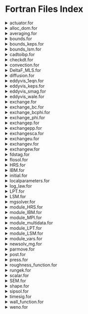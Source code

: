 # Fortran Files Index

<details>

<summary>actuator.for</summary>

nn_**Purpose:**_ Computational method to represent an array of turbines for a lower cost.

_**Difficulty:**_ Hard | _**The user change likelihood:**_ Unlikely

_**Subroutines:**_

* act\_line\_vatt\_geom
* act\_line\_vatt
* act\_line\_geom
* actuatorline\_initial
* actuatorline
* actuatorline\_FEM

</details>

<details>

<summary>alloc_dom.for</summary>

_**Purpose:**_ Create the computational domain based on infodom.cin and mdmap.cin.

_**Difficulty:**_ Medium | _**The user change likelihood:**_ Very Unlikely

_**Subroutines:**_

* alloc\_dom
* read\_mdmap
* read\_infodom
* datainfo

</details>

<details>

<summary>averaging.for</summary>

_**Purpose:**_ Average all the flow field variables.

_**Difficulty:**_ Easy | _**The user change likelihood:**_ Unlikely

_**Subroutines:**_

* update\_mean
* add\_noise

</details>

<details>

<summary>bounds.for</summary>

_**Purpose:**_ Specific boundary conditions are applied to the flow field.

_**Difficulty:**_ Easy | _**The user change likelihood:**_ Very Likely

_**Subroutines:**_

* boundu
* boundv
* boundw
* boundcoeff

</details>

<details>

<summary>bounds_keps.for</summary>

_**Purpose:**_ Specify boundary conditions for RANS simulations.

_**Difficulty:**_ Easy | _**The user change likelihood:**_ Unlikely

_**Subroutines:**_

* boundksgs
* boundeps

</details>

<details>

<summary>bounds_lsm.for</summary>

_**Purpose:**_ Specify the boundary conditions for LSM simulations.

_**Difficulty:**_ Medium | _**The user change likelihood:**_ Likely

_**Subroutines:**_

* bound\_lsm

</details>

<details>

<summary>cadtoibp.for</summary>

_**Purpose:**_ Transform GMsh (.msh) or CAD (.STEP) into Hydro3D geometric file.

_**Difficulty:**_ High | _**The user change likelihood:**_ Very Unlikely

_**Subroutines:**_

*

</details>

<details>

<summary>checkdt.for</summary>

_**Purpose:**_ Check the CFL and adapt the time step size if set up as variable in control.cin

_**Difficulty:**_ Medium | _**The user change likelihood:**_ Very Unlikely

_**Subroutines:**_

* checkdt

</details>

<details>

<summary>convection.for</summary>

_**Purpose:**_ Numerical discretization of the convection term N-S.

_**Difficulty:**_ Medium | _**The user change likelihood:**_ Very Unlikely

_**Subroutines:**_

* convection

</details>

<details>

<summary>DeltaF_MLS.for</summary>

_**Purpose:**_ Calculate the delta interpolation function to couple Lagrangian points and the Eulerian mesh.

_**Difficulty:**_ Medium | _**The user change likelihood:**_ Very Unlikely

_**Subroutines:**_

* shapefunction\_mls
* kerneltododer
* forma3dder
* Back\_Substitution

</details>

<details>

<summary>diffusion.for</summary>

_**Purpose:**_ Numerical discretization of the diffusion term N-S.

_**Difficulty:**_ Medium | _**The user change likelihood:**_ Very Unlikely

_**Subroutines:**_

* diffusion

</details>

<details>

<summary>eddyvis_1eqn.for</summary>

_**Purpose:**_ Calculate the SGS viscosity created by the turbulence lower than the filter. Using the one-equation.

_**Difficulty:**_ Medium | _**The user change likelihood:**_ Very Unlikely

_**Subroutines:**_

* eddyv\_1eqn

</details>

<details>

<summary>eddyvis_keps.for</summary>

_**Purpose:**_ Calculate the SGS viscosity created by the turbulence lower than the filter. For RANS.

_**Difficulty:**_ Medium | _**The user change likelihood:**_ Very Unlikely

_**Subroutines:**_

* eddyv\_keps
* eddyv\_k
* eddyv\_eps

</details>

<details>

<summary>eddyvis_smag.for</summary>

_**Purpose:**_ Calculate the SGS viscosity created by the turbulence lower than the filter. Using the Smagorosky equation.

_**Difficulty:**_ Medium | _**The user change likelihood:**_ Very Unlikely

_**Subroutines:**_

* eddyv\_smag
* tauw\_noslip

</details>

<details>

<summary>eddyvis_wale.for</summary>

_**Purpose:**_ Calculate the SGS viscosity created by the turbulence lower than the filter. Using the WALE algorithm.

_**Difficulty:**_ Medium | _**The user change likelihood:**_ Very Unlikely

_**Subroutines:**_

* eddyv\_wale

</details>

<details>

<summary>exchange.for</summary>

_**Purpose:**_ Menu to select the variable to exchange between the ghost-cell using MPI.

_**Difficulty:**_ Medium | _**The user change likelihood:**_ Unlikely

_**Subroutines:**_

* exchange
* exchangesmlvl

</details>

<details>

<summary>exchange_bc.for</summary>

_**Purpose:**_ Used for periodic boundaries to exchange data between the inlet and outlet of the main domain.

_**Difficulty:**_ High | _**The user change likelihood:**_ Very Unlikely

_**Subroutines:**_

* exchange\_bc

</details>

<details>

<summary>exchange_bcphi.for</summary>

_**Purpose:**_ Used for periodic boundaries to exchange free-surface data between the inlet and outlet of the main domain.

_**Difficulty:**_ High | _**The user change likelihood:**_ Very Unlikely

_**Subroutines:**_

* exchange\_bcphi

</details>

<details>

<summary>exchange_phi.for</summary>

_**Purpose:**_ Exchange the phi variable (free-surface) between the neighbouring subdomain ghost-cells using the MPI.

_**Difficulty:**_ High | _**The user change likelihood:**_ Very Unlikely

_**Subroutines:**_

* exchange\_phi

</details>

<details>

<summary>exchangep.for</summary>

_**Purpose:**_ Exchange the p variable (pressure) between the neighbouring subdomain ghost-cells using the MPI.

_**Difficulty:**_ High | _**The user change likelihood:**_ Very Unlikely

_**Subroutines:**_

* exchangep

</details>

<details>

<summary>exchangepp.for</summary>

_**Purpose:**_ Exchange the pp variable (pseudo-pressure) between the neighbouring subdomain ghost-cells using the MPI.

_**Difficulty:**_ High | _**The user change likelihood:**_ Very Unlikely

_**Subroutines:**_

* exchangepp
* exchbc\_mgpp

</details>

<details>

<summary>exchangesca.for</summary>

_**Purpose:**_ Exchange the sca variable (scalar) between the neighbouring subdomain ghost-cells using the MPI.

_**Difficulty:**_ High | _**The user change likelihood:**_ Very Unlikely

_**Subroutines:**_

* exchangesca

</details>

<details>

<summary>exchangeu.for</summary>

_**Purpose:**_ Exchange the u variable (streamwise-velocity) between the neighbouring subdomain ghost-cells using the MPI.

_**Difficulty:**_ High | _**The user change likelihood:**_ Very Unlikely

_**Subroutines:**_

* exchangeu

</details>

<details>

<summary>exchangev.for</summary>

_**Purpose:**_ Exchange the v variable (spanwise-velocity) between the neighbouring subdomain ghost-cells using the MPI.

_**Difficulty:**_ High | _**The user change likelihood:**_ Very Unlikely

_**Subroutines:**_

* exchangev

</details>

<details>

<summary>exchangew.for</summary>

_**Purpose:**_ Exchange the w variable (vertical-velocity) between the neighbouring subdomain ghost-cells using the MPI.

_**Difficulty:**_ High | _**The user change likelihood:**_ Very Unlikely

_**Subroutines:**_

* exchangew

</details>

<details>

<summary>fdstag.for</summary>

_**Purpose:**_ The main skeleton of the code to run the simulations.

_**Difficulty:**_ Easy | _**The user change likelihood:**_ Very Likely

</details>

<details>

<summary>flosol.for</summary>

_**Purpose:**_ Squeletton to run each time-step.

_**Difficulty:**_ Easy | _**The user change likelihood:**_ Very Likely

_**Subroutines:**_

* flosol

</details>

<details>

<summary>HRS.for</summary>

_**Purpose:**_ Prescribe mass inflow or outflow at a specific domain location.

_**Difficulty:**_ Medium | _**The user change likelihood:**_ Likely

</details>

<details>

<summary>IBM.for</summary>

_**Purpose:**_ Perform the IBM to enforce a no-slip condition at the Lagrangian boundary of a geometry.

_**Difficulty:**_ High | _**The user change likelihood:**_ Unlikely

_**Subroutines:**_

* imb\_initial
* imb\_alpha0
* parloc\_initial
* ib\_previous
* ibm
* partloc
* deltah
* imb\_openmp
* caldrag
* imb\_pressure
* imb\_fem
* imb\_fem\_oneblade
* imb\_vel\_zero
* imb\_averaging

</details>

<details>

<summary>initial.for</summary>

_**Purpose:**_ Initialise most of the variable and initial field conditions of the simulation.

_**Difficulty:**_ Medium | _**The user change likelihood:**_ Very Likely

_**Subroutines:**_

*

</details>

<details>

<summary>localparameters.for</summary>

_**Purpose:**_ Evaluate the multigrid level at which the simulation can be run. Check the LMR mapping.

_**Difficulty:**_ Medium | _**The user change likelihood:**_ Very Unlikely

</details>

<details>

<summary>log_law.for</summary>

_**Purpose:**_ Provide log\_law boundary condition at each time step.

_**Difficulty:**_ Medium | _**The user change likelihood:**_ Unlikely

</details>

<details>

<summary>LPT.for</summary>

_**Purpose:**_ Initialise and perform the calculation for Lagrangian particles.

_**Difficulty:**_ High | _**The user change likelihood:**_ Unlikely

</details>

<details>

<summary>LSM.for</summary>

_**Purpose:**_ Initialise and perform the free-surface calculation at each time step.

_**Difficulty:**_ High | _**The user change likelihood:**_ Unlikely

</details>

<details>

<summary>mgsolver.for</summary>

_**Purpose:**_ Calculate the pressure from the velocity field using the poisson-pressure solver.

_**Difficulty:**_ High | _**The user change likelihood:**_ Unlikely

</details>

<details>

<summary>module_HRS.for</summary>

_**Purpose:**_ Declare global variables for the HRS.

_**Difficulty:**_ Easy | _**The user change likelihood:**_ Very Likely

</details>

<details>

<summary>module_IBM.for</summary>

_**Purpose:**_ Declare global variables for the IBM.

_**Difficulty:**_ Easy | _**The user change likelihood:**_ Very Likely

</details>

<details>

<summary>module_MPI.for</summary>

_**Purpose:**_ Declare and initialise global variables for the MESSAGE PASSING INTERFACE.

_**Difficulty:**_ Easy | _**The user change likelihood:**_ Very Likely

</details>

<details>

<summary>module_multidata.for</summary>

_**Purpose:**_ Declare the eulerian structure dom(ib) variables.

_**Difficulty:**_ Easy | _**The user change likelihood:**_ Very Likely

</details>

<details>

<summary>module_LPT.for</summary>

_**Purpose:**_ Declare global variables for the LPT.

_**Difficulty:**_ Easy | _**The user change likelihood:**_ Very Likely

</details>

<details>

<summary>module_LSM.for</summary>

_**Purpose:**_ Declare global variables for the LSM.

_**Difficulty:**_ Easy | _**The user change likelihood:**_ Very Likely

</details>

<details>

<summary>module_vars.for</summary>

_**Purpose:**_ Declare global variables for the basic simulations.

_**Difficulty:**_ Easy | _**The user change likelihood:**_ Very Likely

</details>

<details>

<summary>newsolv_mg.for</summary>

_**Purpose:**_ Run iteratively the poisson-pressure solver, and export the step print.

_**Difficulty:**_ Very High | _**The user change likelihood:**_ Very Unlikely

</details>

<details>

<summary>parmove.for</summary>

_**Purpose:**_ Calculation for the bed sedimentation.

_**Difficulty:**_ High | _**The user change likelihood:**_ Unlikely

</details>

<details>

<summary>post.for</summary>

_**Purpose:**_ Export all the data files of the simulation.

_**Difficulty:**_ Easy | _**The user change likelihood:**_ Very Likely

</details>

<details>

<summary>press.for</summary>

_**Purpose:**_ Calculate the fractional-step velocity after the pressure-solver. Performed SIP solver.

_**Difficulty:**_ Medium | _**The user change likelihood:**_ Unlikely

</details>

<details>

<summary>roughness_function.for</summary>

_**Purpose:**_ Calculate the roughness function for porous beds.

_**Difficulty:**_ Medium | _**The user change likelihood:**_ Very Unlikely

</details>

<details>

<summary>rungek.for</summary>

_**Purpose:**_ Numerical method for convection and diffusion spatial terms.

_**Difficulty:**_ High | _**The user change likelihood:**_ Very Unlikely

</details>

<details>

<summary>scalar.for</summary>

_**Purpose:**_ Initial and perform the calculation for the scalar fields.

_**Difficulty:**_ High | _**The user change likelihood:**_ Likely

</details>

<details>

<summary>SEM.for</summary>

_**Purpose:**_ Initialise and perform calculations for SEM.

_**Difficulty:**_ High | _**The user change likelihood:**_ Unlikely

</details>

<details>

<summary>shape.for</summary>

_**Purpose:**_ Create specific shapes geometry.

_**Difficulty:**_ Medium | _**The user change likelihood:**_ Unlikely

</details>

<details>

<summary>sipsol.for</summary>

_**Purpose:**_ Perform Stone Implicit Pressure solver.

_**Difficulty:**_ Very High | _**The user change likelihood:**_ Very Unlikely

</details>

<details>

<summary>timesig.for</summary>

_**Purpose:**_ Export the variables for each probe.

_**Difficulty:**_ Easy | _**The user change likelihood:**_ Likely

</details>

<details>

<summary>wall_function.for</summary>

_**Purpose:**_ Calculate wall-function boundary conditions.

_**Difficulty:**_ Easy | _**The user change likelihood:**_ Unlikely

</details>

<details>

<summary>weno.for</summary>

_**Purpose:**_ Perform the WENO differencing scheme.

_**Difficulty:**_ Very High | _**The user change likelihood:**_ Very Unlikely

</details>
